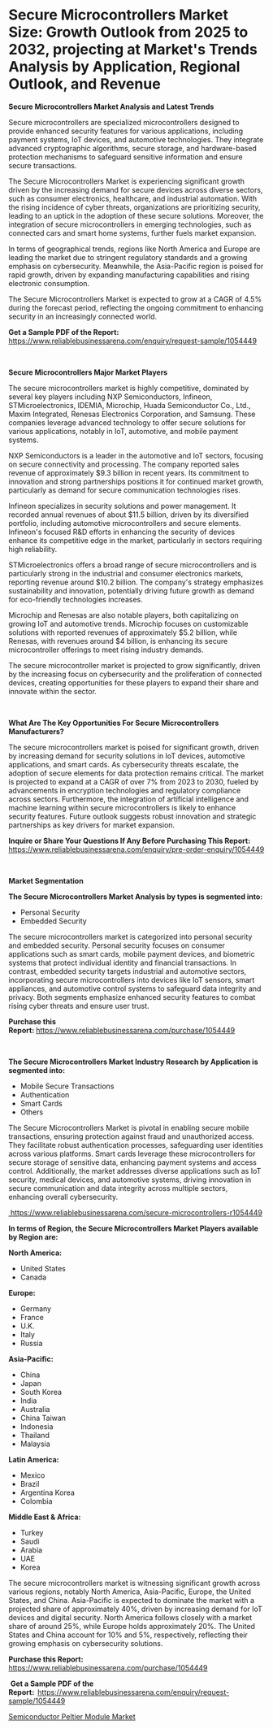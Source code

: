 <p><h1>Secure Microcontrollers Market Size: Growth Outlook from 2025 to 2032, projecting at Market's Trends Analysis by Application, Regional Outlook, and Revenue</h1></p><p><strong>Secure Microcontrollers Market Analysis and Latest Trends</strong></p>
<p><p>Secure microcontrollers are specialized microcontrollers designed to provide enhanced security features for various applications, including payment systems, IoT devices, and automotive technologies. They integrate advanced cryptographic algorithms, secure storage, and hardware-based protection mechanisms to safeguard sensitive information and ensure secure transactions.</p><p>The Secure Microcontrollers Market is experiencing significant growth driven by the increasing demand for secure devices across diverse sectors, such as consumer electronics, healthcare, and industrial automation. With the rising incidence of cyber threats, organizations are prioritizing security, leading to an uptick in the adoption of these secure solutions. Moreover, the integration of secure microcontrollers in emerging technologies, such as connected cars and smart home systems, further fuels market expansion.</p><p>In terms of geographical trends, regions like North America and Europe are leading the market due to stringent regulatory standards and a growing emphasis on cybersecurity. Meanwhile, the Asia-Pacific region is poised for rapid growth, driven by expanding manufacturing capabilities and rising electronic consumption.</p><p>The Secure Microcontrollers Market is expected to grow at a CAGR of 4.5% during the forecast period, reflecting the ongoing commitment to enhancing security in an increasingly connected world.</p></p>
<p><strong>Get a Sample PDF of the Report:&nbsp;</strong> <a href="https://www.reliablebusinessarena.com/enquiry/request-sample/1054449?utm_campaign=3042&utm_medium=2&utm_source=Github&utm_content=ia&utm_term=06042025&utm_id=secure-microcontrollers">https://www.reliablebusinessarena.com/enquiry/request-sample/1054449</a></p>
<p>&nbsp;</p>
<p><strong>Secure Microcontrollers Major Market Players</strong></p>
<p><p>The secure microcontrollers market is highly competitive, dominated by several key players including NXP Semiconductors, Infineon, STMicroelectronics, IDEMIA, Microchip, Huada Semiconductor Co., Ltd., Maxim Integrated, Renesas Electronics Corporation, and Samsung. These companies leverage advanced technology to offer secure solutions for various applications, notably in IoT, automotive, and mobile payment systems.</p><p>NXP Semiconductors is a leader in the automotive and IoT sectors, focusing on secure connectivity and processing. The company reported sales revenue of approximately $9.3 billion in recent years. Its commitment to innovation and strong partnerships positions it for continued market growth, particularly as demand for secure communication technologies rises.</p><p>Infineon specializes in security solutions and power management. It recorded annual revenues of about $11.5 billion, driven by its diversified portfolio, including automotive microcontrollers and secure elements. Infineon's focused R&D efforts in enhancing the security of devices enhance its competitive edge in the market, particularly in sectors requiring high reliability.</p><p>STMicroelectronics offers a broad range of secure microcontrollers and is particularly strong in the industrial and consumer electronics markets, reporting revenue around $10.2 billion. The company's strategy emphasizes sustainability and innovation, potentially driving future growth as demand for eco-friendly technologies increases.</p><p>Microchip and Renesas are also notable players, both capitalizing on growing IoT and automotive trends. Microchip focuses on customizable solutions with reported revenues of approximately $5.2 billion, while Renesas, with revenues around $4 billion, is enhancing its secure microcontroller offerings to meet rising industry demands.</p><p>The secure microcontroller market is projected to grow significantly, driven by the increasing focus on cybersecurity and the proliferation of connected devices, creating opportunities for these players to expand their share and innovate within the sector.</p></p>
<p>&nbsp;</p>
<p><strong>What Are The Key Opportunities For Secure Microcontrollers Manufacturers?</strong></p>
<p><p>The secure microcontrollers market is poised for significant growth, driven by increasing demand for security solutions in IoT devices, automotive applications, and smart cards. As cybersecurity threats escalate, the adoption of secure elements for data protection remains critical. The market is projected to expand at a CAGR of over 7% from 2023 to 2030, fueled by advancements in encryption technologies and regulatory compliance across sectors. Furthermore, the integration of artificial intelligence and machine learning within secure microcontrollers is likely to enhance security features. Future outlook suggests robust innovation and strategic partnerships as key drivers for market expansion.</p></p>
<p><strong>Inquire or Share Your Questions If Any Before Purchasing This Report:</strong> <a href="https://www.reliablebusinessarena.com/enquiry/pre-order-enquiry/1054449?utm_campaign=3042&utm_medium=2&utm_source=Github&utm_content=ia&utm_term=06042025&utm_id=secure-microcontrollers">https://www.reliablebusinessarena.com/enquiry/pre-order-enquiry/1054449</a></p>
<p>&nbsp;</p>
<p><strong>Market Segmentation</strong></p>
<p><strong>The Secure Microcontrollers Market Analysis by types is segmented into:</strong></p>
<p><ul><li>Personal Security</li><li>Embedded Security</li></ul></p>
<p><p>The secure microcontrollers market is categorized into personal security and embedded security. Personal security focuses on consumer applications such as smart cards, mobile payment devices, and biometric systems that protect individual identity and financial transactions. In contrast, embedded security targets industrial and automotive sectors, incorporating secure microcontrollers into devices like IoT sensors, smart appliances, and automotive control systems to safeguard data integrity and privacy. Both segments emphasize enhanced security features to combat rising cyber threats and ensure user trust.</p></p>
<p><strong>Purchase this Report:&nbsp;</strong><a href="https://www.reliablebusinessarena.com/purchase/1054449?utm_campaign=3042&utm_medium=2&utm_source=Github&utm_content=ia&utm_term=06042025&utm_id=secure-microcontrollers">https://www.reliablebusinessarena.com/purchase/1054449</a></p>
<p>&nbsp;</p>
<p><strong>The Secure Microcontrollers Market Industry Research by Application is segmented into:</strong></p>
<p><ul><li>Mobile Secure Transactions</li><li>Authentication</li><li>Smart Cards</li><li>Others</li></ul></p>
<p><p>The Secure Microcontrollers Market is pivotal in enabling secure mobile transactions, ensuring protection against fraud and unauthorized access. They facilitate robust authentication processes, safeguarding user identities across various platforms. Smart cards leverage these microcontrollers for secure storage of sensitive data, enhancing payment systems and access control. Additionally, the market addresses diverse applications such as IoT security, medical devices, and automotive systems, driving innovation in secure communication and data integrity across multiple sectors, enhancing overall cybersecurity.</p></p>
<p><a href="https://www.reliablebusinessarena.com/secure-microcontrollers-r1054449?utm_campaign=3042&utm_medium=2&utm_source=Github&utm_content=ia&utm_term=06042025&utm_id=secure-microcontrollers">&nbsp;https://www.reliablebusinessarena.com/secure-microcontrollers-r1054449</a></p>
<p><strong>In terms of Region, the Secure Microcontrollers Market Players available by Region are:</strong></p>
<p>
    <p> <strong> North America: </strong>
        <ul>
            <li>United States</li>
            <li>Canada</li>
        </ul>
        </p> 
    <p> <strong> Europe: </strong>
        <ul>
            <li>Germany</li>
            <li>France</li>
            <li>U.K.</li>
            <li>Italy</li>
            <li>Russia</li>
        </ul>
        </p> 
    <p> <strong> Asia-Pacific: </strong>
        <ul>
            <li>China</li>
            <li>Japan</li>
            <li>South Korea</li>
            <li>India</li>
            <li>Australia</li>
            <li>China Taiwan</li>
            <li>Indonesia</li>
            <li>Thailand</li>
            <li>Malaysia</li>
        </ul>
        </p> 
    <p> <strong> Latin America: </strong>
        <ul>
            <li>Mexico</li>
            <li>Brazil</li>
            <li>Argentina Korea</li>
            <li>Colombia</li>
        </ul>
        </p> 
    <p> <strong> Middle East & Africa: </strong>
        <ul>
            <li>Turkey</li>
            <li>Saudi</li>
            <li>Arabia</li>
            <li>UAE</li>
            <li>Korea</li>
        </ul>
    </p>
    </p>
<p><p>The secure microcontrollers market is witnessing significant growth across various regions, notably North America, Asia-Pacific, Europe, the United States, and China. Asia-Pacific is expected to dominate the market with a projected share of approximately 40%, driven by increasing demand for IoT devices and digital security. North America follows closely with a market share of around 25%, while Europe holds approximately 20%. The United States and China account for 10% and 5%, respectively, reflecting their growing emphasis on cybersecurity solutions.</p></p>
<p><strong>Purchase this Report: </strong><a href="https://www.reliablebusinessarena.com/purchase/1054449?utm_campaign=3042&utm_medium=2&utm_source=Github&utm_content=ia&utm_term=06042025&utm_id=secure-microcontrollers">https://www.reliablebusinessarena.com/purchase/1054449</a></p>
<p>&nbsp;<strong>Get a Sample PDF of the Report:&nbsp;&nbsp;</strong><a href="https://www.reliablebusinessarena.com/enquiry/request-sample/1054449?utm_campaign=3042&utm_medium=2&utm_source=Github&utm_content=ia&utm_term=06042025&utm_id=secure-microcontrollers">https://www.reliablebusinessarena.com/enquiry/request-sample/1054449</a></p>
<p><strong></strong></p>
<p><p><a href="https://github.com/sapsaidamary/Market-Research-Report-List-1/blob/main/semiconductor-peltier-module-market.md?utm_campaign=3042&utm_medium=2&utm_source=Github&utm_content=ia&utm_term=06042025&utm_id=secure-microcontrollers">Semiconductor Peltier Module Market</a></p></p>